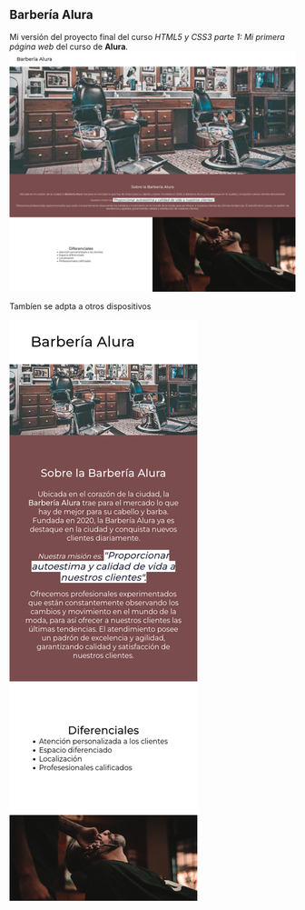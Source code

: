 ## Barbería Alura

Mi versión del proyecto final del curso *HTML5 y CSS3 parte 1: Mi primera página web* del curso de **Alura**.</br>
![Preview](https://github.com/AxelHuerta/BarberiaAlura/blob/main/preview/1.png)

Tambíen se adpta a otros dispositivos

![Preview](https://github.com/AxelHuerta/BarberiaAlura/blob/main/preview/2.png)
